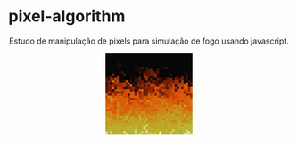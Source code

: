 # pixel-algorithm

<p align="center">
   Estudo de manipulação de pixels para simulação de fogo usando javascript.
</p>

<p align="center">
  <img alt="Fire" title="#Fire" src="fire.gif" >
</p>
